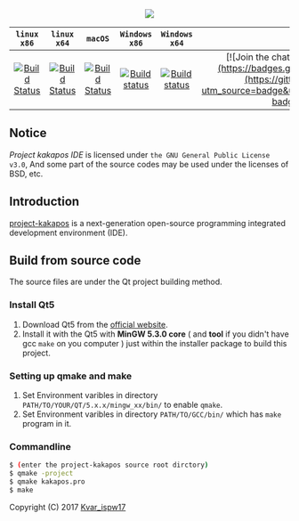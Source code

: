 <div align=center><img src="https://enkerewpo.github.io/images/Kakapos.png"></div> 

|`linux x86`  |`linux x64`| `macOS`       | `Windows x86`| `Windows x64`|`Join the chat`|
:-------:|:-----------:|:-------------:| :------------:|:--------:|:-----------:
[![Build Status](https://travis-ci.org/enkerewpo/project-kakapos.svg?branch=master)](https://travis-ci.org/enkerewpo/project-kakapos) |[![Build Status](https://travis-ci.org/enkerewpo/project-kakapos.svg?branch=master)](https://travis-ci.org/enkerewpo/project-kakapos)| [![Build Status](https://travis-ci.org/enkerewpo/project-kakapos.svg?branch=master)](https://travis-ci.org/enkerewpo/project-kakapos) | [![Build status](https://ci.appveyor.com/api/projects/status/i6vs11mn63dyager?svg=true)](https://ci.appveyor.com/project/enkerewpo/project-kakapos)| [![Build status](https://ci.appveyor.com/api/projects/status/i6vs11mn63dyager?svg=true)](https://ci.appveyor.com/project/enkerewpo/project-kakapos)  | [![Join the chat at https://gitter.im/kakapos/Lobby](https://badges.gitter.im/project-kakapos/Lobby.svg)](https://gitter.im/project-kakapos/Lobby?utm_source=badge&utm_medium=badge&utm_campaign=pr-badge&utm_content=badge)

## Notice
_Project kakapos IDE_ is licensed under `the GNU General Public License v3.0`, And some part of the source codes may be used under the licenses of BSD, etc.

## Introduction
[project-kakapos](https://github.com/enkerewpo/kakapos) is a next-generation open-source programming integrated development environment (IDE).

## Build from source code
The source files are under the Qt project building method.
### Install Qt5
1. Download Qt5 from the [official website](https://www.qt.io/download/).
2. Install it with the Qt5 with __MinGW 5.3.0 core__ ( and __tool__ if you didn't have gcc `make` on you computer ) just within the installer package to build this project.

### Setting up qmake and make
1. Set Environment varibles in directory `PATH/TO/YOUR/QT/5.x.x/mingw_xx/bin/` to enable `qmake`.
2.  Set Environment varibles in directory `PATH/TO/GCC/bin/` which has `make` program in it.

### Commandline
```bash
$ (enter the project-kakapos source root dirctory)
$ qmake -project
$ qmake kakapos.pro
$ make
```

Copyright (C) 2017 [Kvar_ispw17](mailto:enkerewpo@gmail.com)
